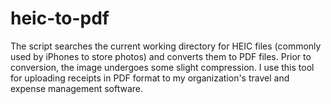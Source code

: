 # heic-to-pdf
The script searches the current working directory for HEIC files (commonly used by iPhones to store photos) and converts them to PDF files. Prior to conversion, the image undergoes some slight compression. I use this tool for uploading receipts in PDF format to my organization's travel and expense management software.
